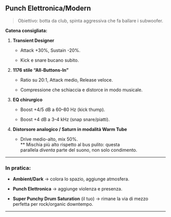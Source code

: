 ## **Punch Elettronica/Modern**

> Obiettivo: botta da club, spinta aggressiva che fa ballare i subwoofer.

**Catena consigliata:**

1. **Transient Designer**
    
    - Attack +30%, Sustain -20%.
        
    - Kick e snare bucano subito.
        
2. **1176 stile “All-Buttons-In”**
    
    - Ratio su 20:1, Attack medio, Release veloce.
        
    - Compressione che schiaccia e distorce in modo musicale.
        
3. **EQ chirurgico**
    
    - Boost +4/5 dB a 60–80 Hz (kick thump).
        
    - Boost +4 dB a 3–4 kHz (snap snare/piatti).
        
4. **Distorsore analogico / Saturn in modalità Warm Tube**
    
    - Drive medio-alto, mix 50%.  
        ** Mischia più alto rispetto al bus pulito: questa parallela _diventa_ parte del suono, non solo condimento.
        

---

### In pratica:

- **Ambient/Dark** → colora lo spazio, aggiunge atmosfera.
    
- **Punch Elettronica** → aggiunge violenza e presenza.
    
- **Super Punchy Drum Saturation** (il tuo) → rimane la via di mezzo perfetta per rock/organic downtempo.

---